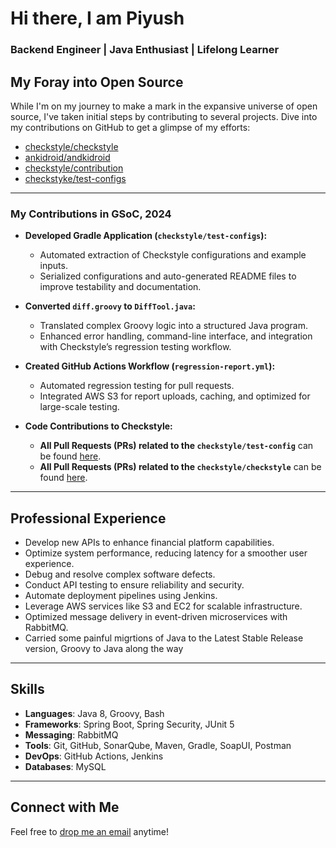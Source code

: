 # Hi there, I am Piyush
### Backend Engineer | Java Enthusiast | Lifelong Learner

## My Foray into Open Source
While I'm on my journey to make a mark in the expansive universe of open source, I've taken initial steps by contributing to several projects. Dive into my contributions on GitHub to get a glimpse of my efforts:
- [checkstyle/checkstyle](https://github.com/checkstyle/checkstyle/pulls?q=is%3Apr+author%3Arelentless-pursuit+is%3Amerged+merged%3A%3E2023-01-01)
- [ankidroid/andkidroid](https://github.com/ankidroid/Anki-Android/pulls?q=is%3Apr+author%3Arelentless-pursuit+is%3Amerged+merged%3A%3E2023-01-01)
- [checkstyle/contribution](https://github.com/checkstyle/contribution/pulls?q=is%3Apr+author%3Arelentless-pursuit)
- [checkstyke/test-configs](https://github.com/checkstyle/test-configs/pulls?q=is%3Apr+is%3Amerged)

---

### My Contributions in GSoC, 2024

- **Developed Gradle Application (`checkstyle/test-configs`):**
  - Automated extraction of Checkstyle configurations and example inputs.
  - Serialized configurations and auto-generated README files to improve testability and documentation.

- **Converted `diff.groovy` to `DiffTool.java`:**
  - Translated complex Groovy logic into a structured Java program.
  - Enhanced error handling, command-line interface, and integration with Checkstyle’s regression testing workflow.

- **Created GitHub Actions Workflow (`regression-report.yml`):**
  - Automated regression testing for pull requests.
  - Integrated AWS S3 for report uploads, caching, and optimized for large-scale testing.

- **Code Contributions to Checkstyle:**
  - **All Pull Requests (PRs) related to the `checkstyle/test-config`** can be found [here](https://github.com/checkstyle/test-configs/pulls?q=is%3Apr+is%3Amerged+author%3Arelentless-pursuit+created%3A%3E%3D2024-05-01+merged%3A%3C%3D2024-10-16).
  - **All Pull Requests (PRs) related to the `checkstyle/checkstyle`** can be found [here](https://github.com/checkstyle/checkstyle/pulls?q=is%3Apr+is%3Amerged+author%3Arelentless-pursuit+created%3A%3E%3D2024-05-01+merged%3A%3C%3D2024-10-16).

--- 

## Professional Experience
- Develop new APIs to enhance financial platform capabilities.
- Optimize system performance, reducing latency for a smoother user experience.
- Debug and resolve complex software defects.
- Conduct API testing to ensure reliability and security.
- Automate deployment pipelines using Jenkins.
- Leverage AWS services like S3 and EC2 for scalable infrastructure.
- Optimized message delivery in event-driven microservices with RabbitMQ.
- Carried some painful migrtions of Java to the Latest Stable Release version, Groovy to Java along the way

---

## Skills

- **Languages**: Java 8, Groovy, Bash  
- **Frameworks**: Spring Boot, Spring Security, JUnit 5  
- **Messaging**: RabbitMQ  
- **Tools**: Git, GitHub, SonarQube, Maven, Gradle, SoapUI, Postman  
- **DevOps**: GitHub Actions, Jenkins  
- **Databases**: MySQL  

---

## Connect with Me
Feel free to [drop me an email](mailto:piyush.sadangi@gmail.com) anytime!


